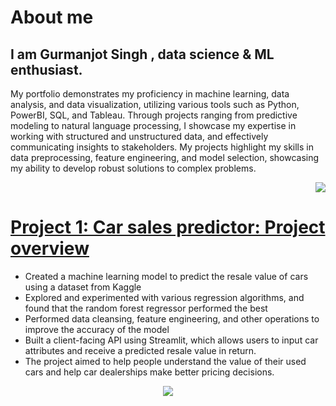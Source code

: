 # About me
## I am Gurmanjot Singh , data science & ML enthusiast.
My portfolio demonstrates my proficiency in machine learning, data analysis, and data visualization, utilizing various tools such as Python, PowerBI, SQL, and Tableau. Through projects ranging from predictive modeling to natural language processing, I showcase my expertise in working with structured and unstructured data, and effectively communicating insights to stakeholders. My projects highlight my skills in data preprocessing, feature engineering, and model selection, showcasing my ability to develop robust solutions to complex problems.<p align="right"><img src="(https://github.com/Gurmancheema/Portfolio/blob/main/resized.jpg)">
</p>


# [Project 1: Car sales predictor: Project overview](https://github.com/Gurmancheema/Car-Sales-Predictor-WebApp-using-Random-Forest-Regressor)

- Created a machine learning model to predict the resale value of cars using a dataset from Kaggle
- Explored and experimented with various regression algorithms, and found that the random forest regressor performed the best
- Performed data cleansing, feature engineering, and other operations to improve the accuracy of the model
- Built a client-facing API using Streamlit, which allows users to input car attributes and receive a predicted resale value in return.
- The project aimed to help people understand the value of their used cars and help car dealerships make better pricing decisions.


<p align="center" >
<img src= https://github.com/Gurmancheema/Portfolio/blob/main/webapi%20.png> 
</p>
    
